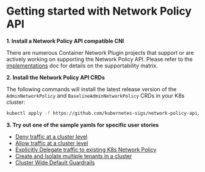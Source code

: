# Getting started with Network Policy API

**1. Install a Network Policy API compatible CNI**

There are numerous Container Network Plugin projects that support or are actively working on
supporting the Network Policy API. Please refer to the [implementations](implementations.md)
doc for details on the supportability matrix.

**2. Install the Network Policy API CRDs**

The following commands will install the latest release version of the `AdminNetworkPolicy` and
`BaselineAdminNetworkPolicy` CRDs in your K8s cluster:

```bash
kubectl apply -f https://github.com/kubernetes-sigs/network-policy-api/releases/download/v0.1.1/install.yaml
```

**3. Try out one of the sample yamls for specific user stories**

- [Deny traffic at a cluster level](reference/examples.md#sample-spec-for-story-1-deny-traffic-at-a-cluster-level)
- [Allow traffic at a cluster level](reference/examples.md#sample-spec-for-story-2-allow-traffic-at-a-cluster-level)
- [Explicitly Delegate traffic to existing K8s Network Policy](reference/examples.md#sample-spec-for-story-3-explicitly-delegate-traffic-to-existing-k8s-network-policy)
- [Create and Isolate multiple tenants in a cluster](reference/examples.md#sample-spec-for-story-4-create-and-isolate-multiple-tenants-in-a-cluster)
- [Cluster Wide Default Guardrails](reference/examples.md#sample-spec-for-story-5-cluster-wide-default-guardrails)
